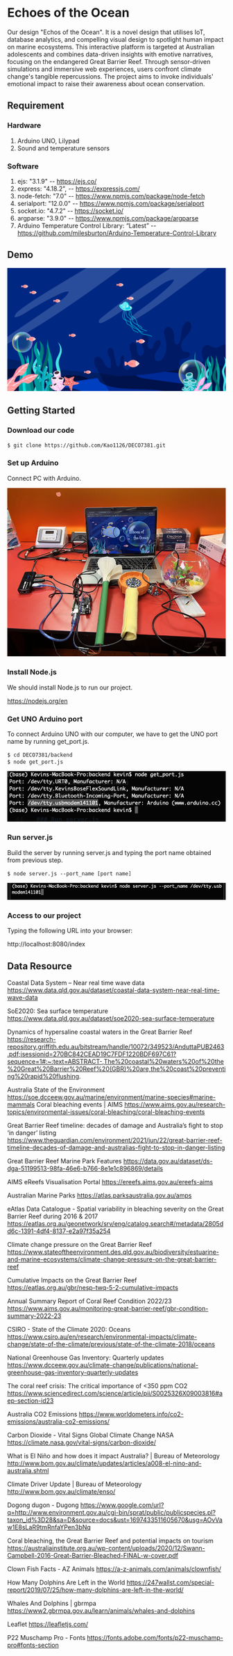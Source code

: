 # Echoes of the Ocean
Our design "Echos of the Ocean".​​ It is a novel design that utilises IoT, database analytics, and compelling visual design to spotlight human impact on marine ecosystems. This interactive platform is targeted at Australian adolescents and combines data-driven insights with emotive narratives, focusing on the endangered Great Barrier Reef. Through sensor-driven simulations and immersive web experiences, users confront climate change's tangible repercussions. The project aims to invoke individuals' emotional impact to raise their awareness about ocean conservation. 


## Requirement
### Hardware
1. Arduino UNO, Lilypad
2. Sound and temperature sensors

### Software
1. ejs: "3.1.9" -- https://ejs.co/
2. express: "4.18.2", -- https://expressjs.com/
3. node-fetch: "7.0" -- https://www.npmjs.com/package/node-fetch
4. serialport: "12.0.0" -- https://www.npmjs.com/package/serialport
5. socket.io: "4.7.2" -- https://socket.io/
6. argparse: "3.9.0" -- https://www.npmjs.com/package/argparse
7. Arduino Temperature Control Library: “Latest” -- https://github.com/milesburton/Arduino-Temperature-Control-Library

## Demo

[![IMAGE ALT TEXT](./frontend/images/homepage/background.png)](https://youtu.be/JmaaTGxBwvU?si=9_vdRanxIqHKHucf "Echoes of the Ocean")


## Getting Started

### Download our code

    $ git clone https://github.com/Kao1126/DECO7381.git

### Set up Arduino
Connect PC with Arduino.

![alt text](./readme_img/arduinos_img.png)


### Install Node.js
We should install Node.js to run our project.

https://nodejs.org/en

### Get UNO Arduino port

To connect Arduino UNO with our computer, we have to get the UNO port name by running get_port.js.

    $ cd DECO7381/backend
    $ node get_port.js

![alt text](./readme_img/get_port.png)

### Run server.js
Build the server by running server.js and typing the port name obtained from previous step.

    $ node server.js --port_name [port name]

![alt text](./readme_img/run_server.png)

### Access to our project
Typing the following URL into your browser:

http://localhost:8080/index

## Data Resource
Coastal Data System – Near real time wave data
https://www.data.qld.gov.au/dataset/coastal-data-system-near-real-time-wave-data

SoE2020: Sea surface temperature
https://www.data.qld.gov.au/dataset/soe2020-sea-surface-temperature

Dynamics of hypersaline coastal waters in the Great Barrier Reef
https://research-repository.griffith.edu.au/bitstream/handle/10072/349523/AnduttaPUB2463.pdf;jsessionid=270BC842CEAD19C7FDF1220BDF697C61?sequence=1#:~:text=ABSTRACT-,The%20coastal%20waters%20of%20the%20Great%20Barrier%20Reef%20(GBR)%20are,the%20coast%20preventing%20rapid%20flushing.

Australia State of the Environment 
https://soe.dcceew.gov.au/marine/environment/marine-species#marine-mammals
Coral bleaching events | AIMS
https://www.aims.gov.au/research-topics/environmental-issues/coral-bleaching/coral-bleaching-events

Great Barrier Reef timeline: decades of damage and Australia’s fight to stop ‘in danger’ listing
https://www.theguardian.com/environment/2021/jun/22/great-barrier-reef-timeline-decades-of-damage-and-australias-fight-to-stop-in-danger-listing

Great Barrier Reef Marine Park Features
https://data.gov.au/dataset/ds-dga-51199513-98fa-46e6-b766-8e1e1c896869/details

AIMS eReefs Visualisation Portal 
https://ereefs.aims.gov.au/ereefs-aims

Australian Marine Parks
https://atlas.parksaustralia.gov.au/amps

eAtlas Data Catalogue - Spatial variability in bleaching severity on the Great Barrier Reef during 2016 & 2017
https://eatlas.org.au/geonetwork/srv/eng/catalog.search#/metadata/2805dd6c-1391-4df4-8137-e2a97f35a254

Climate change pressure on the Great Barrier Reef
https://www.stateoftheenvironment.des.qld.gov.au/biodiversity/estuarine-and-marine-ecosystems/climate-change-pressure-on-the-great-barrier-reef

Cumulative Impacts on the Great Barrier Reef
https://eatlas.org.au/gbr/nesp-twq-5-2-cumulative-impacts


Annual Summary Report of Coral Reef Condition 2022/23
https://www.aims.gov.au/monitoring-great-barrier-reef/gbr-condition-summary-2022-23

CSIRO - State of the Climate 2020: Oceans
https://www.csiro.au/en/research/environmental-impacts/climate-change/state-of-the-climate/previous/state-of-the-climate-2018/oceans

National Greenhouse Gas Inventory: Quarterly updates
https://www.dcceew.gov.au/climate-change/publications/national-greenhouse-gas-inventory-quarterly-updates

The coral reef crisis: The critical importance of <350 ppm CO2
https://www.sciencedirect.com/science/article/pii/S0025326X09003816#aep-section-id23

Australia CO2 Emissions
https://www.worldometers.info/co2-emissions/australia-co2-emissions/

Carbon Dioxide - Vital Signs Global Climate Change NASA
https://climate.nasa.gov/vital-signs/carbon-dioxide/

What is El Niño and how does it impact Australia? | Bureau of Meteorology
http://www.bom.gov.au/climate/updates/articles/a008-el-nino-and-australia.shtml

Climate Driver Update | Bureau of Meteorology
http://www.bom.gov.au/climate/enso/

Dogong dugon - Dugong
https://www.google.com/url?q=http://www.environment.gov.au/cgi-bin/sprat/public/publicspecies.pl?taxon_id%3D28&sa=D&source=docs&ust=1697433511605670&usg=AOvVaw1E8sLaR9tmRnfaYPen3bNq

Coral bleaching, the Great Barrier Reef and potential impacts on tourism
https://australiainstitute.org.au/wp-content/uploads/2020/12/Swann-Campbell-2016-Great-Barrier-Bleached-FINAL-w-cover.pdf

Clown Fish Facts - AZ Animals
https://a-z-animals.com/animals/clownfish/

How Many Dolphins Are Left in the World
https://247wallst.com/special-report/2019/07/25/how-many-dolphins-are-left-in-the-world/

Whales And Dolphins | gbrmpa 
https://www2.gbrmpa.gov.au/learn/animals/whales-and-dolphins 

Leaflet https://leafletjs.com/

P22 Muschamp Pro - Fonts 
https://fonts.adobe.com/fonts/p22-muschamp-pro#fonts-section




